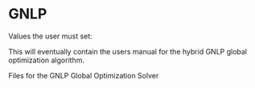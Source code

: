 GNLP
====

Values the user must set:

This will eventually contain the users manual for the hybrid GNLP global optimization algorithm.

Files for the GNLP Global Optimization Solver
